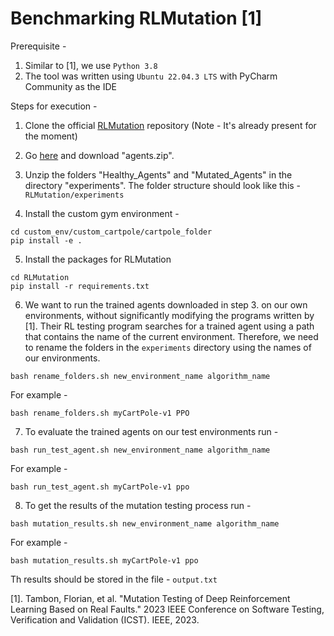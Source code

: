 # Benchmarking RLMutation [1]


Prerequisite - 
1. Similar to [1], we use `Python 3.8`
2. The tool was written using `Ubuntu 22.04.3 LTS` with PyCharm Community as the IDE


Steps for execution - 


1. Clone the official [RLMutation](https://github.com/FlowSs/RLMutation.git) repository (Note - It's already present for the moment)

2. Go [here](https://zenodo.org/records/7233122) and download "agents.zip".

3. Unzip the folders "Healthy_Agents" and "Mutated_Agents" in the directory "experiments". The folder structure should look like this - `RLMutation/experiments`

4. Install the custom gym environment -
```
cd custom_env/custom_cartpole/cartpole_folder 
pip install -e .
```

5. Install the packages for RLMutation
```commandline
cd RLMutation
pip install -r requirements.txt
```

6. We want to run the trained agents downloaded in step 3. on our own environments, without significantly modifying the programs written by [1]. Their RL testing program searches for a trained agent using a path that contains the name of the current environment. Therefore, we need to rename the folders in the `experiments` directory using the names of our environments.
```commandline
bash rename_folders.sh new_environment_name algorithm_name
```
For example - 
```commandline
bash rename_folders.sh myCartPole-v1 PPO
```

7. To evaluate the trained agents on our test environments run - 
```commandline
bash run_test_agent.sh new_environment_name algorithm_name
```
For example - 
```commandline
bash run_test_agent.sh myCartPole-v1 ppo 
```

8. To get the results of the mutation testing process run - 
```commandline
bash mutation_results.sh new_environment_name algorithm_name
```
For example - 
```commandline
bash mutation_results.sh myCartPole-v1 ppo
```
Th results should be stored in the file - `output.txt`

[1]. Tambon, Florian, et al. "Mutation Testing of Deep Reinforcement Learning Based on Real Faults." 2023 IEEE Conference on Software Testing, Verification and Validation (ICST). IEEE, 2023.